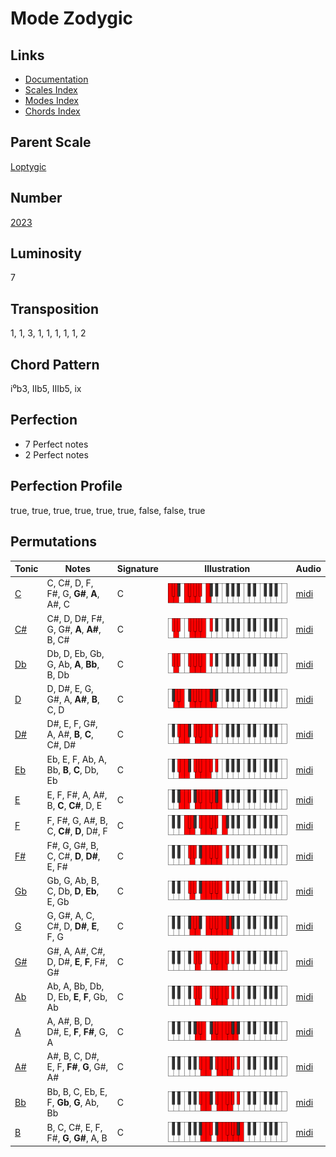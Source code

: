 # Mode Zodygic

## Links

- [Documentation](README.md)
- [Scales Index](Scales.md)
- [Modes Index](Modes.md)
- [Chords Index](Chords.md)

## Parent Scale

[Loptygic](ScaleLoptygic.md)

## Number

[2023](https://ianring.com/musictheory/scales/2023)

## Luminosity

7

## Transposition

1, 1, 3, 1, 1, 1, 1, 1, 2

## Chord Pattern

i⁰b3, IIb5, IIIb5, ix

## Perfection

- 7 Perfect notes
- 2 Perfect notes

## Perfection Profile

true, true, true, true, true, true, false, false, true

## Permutations

| Tonic | Notes | Signature | Illustration | Audio |
|-------|-------|-----------|--------------|-------|
| [C](ModeCNaturalZodygic.md) | C, C#, D, F, F#, G, **G#**, **A**, A#, C | C | ![CNaturalZodygic](ModeCNaturalZodygic.png) | [midi](https://github.com/edipermadi/music/blob/main/docs/ModeCNaturalZodygic.mid?raw=true) |
| [C#](ModeCSharpZodygic.md) | C#, D, D#, F#, G, G#, **A**, **A#**, B, C# | C | ![CSharpZodygic](ModeCSharpZodygic.png) | [midi](https://github.com/edipermadi/music/blob/main/docs/ModeCSharpZodygic.mid?raw=true) |
| [Db](ModeDFlatZodygic.md) | Db, D, Eb, Gb, G, Ab, **A**, **Bb**, B, Db | C | ![DFlatZodygic](ModeDFlatZodygic.png) | [midi](https://github.com/edipermadi/music/blob/main/docs/ModeDFlatZodygic.mid?raw=true) |
| [D](ModeDNaturalZodygic.md) | D, D#, E, G, G#, A, **A#**, **B**, C, D | C | ![DNaturalZodygic](ModeDNaturalZodygic.png) | [midi](https://github.com/edipermadi/music/blob/main/docs/ModeDNaturalZodygic.mid?raw=true) |
| [D#](ModeDSharpZodygic.md) | D#, E, F, G#, A, A#, **B**, **C**, C#, D# | C | ![DSharpZodygic](ModeDSharpZodygic.png) | [midi](https://github.com/edipermadi/music/blob/main/docs/ModeDSharpZodygic.mid?raw=true) |
| [Eb](ModeEFlatZodygic.md) | Eb, E, F, Ab, A, Bb, **B**, **C**, Db, Eb | C | ![EFlatZodygic](ModeEFlatZodygic.png) | [midi](https://github.com/edipermadi/music/blob/main/docs/ModeEFlatZodygic.mid?raw=true) |
| [E](ModeENaturalZodygic.md) | E, F, F#, A, A#, B, **C**, **C#**, D, E | C | ![ENaturalZodygic](ModeENaturalZodygic.png) | [midi](https://github.com/edipermadi/music/blob/main/docs/ModeENaturalZodygic.mid?raw=true) |
| [F](ModeFNaturalZodygic.md) | F, F#, G, A#, B, C, **C#**, **D**, D#, F | C | ![FNaturalZodygic](ModeFNaturalZodygic.png) | [midi](https://github.com/edipermadi/music/blob/main/docs/ModeFNaturalZodygic.mid?raw=true) |
| [F#](ModeFSharpZodygic.md) | F#, G, G#, B, C, C#, **D**, **D#**, E, F# | C | ![FSharpZodygic](ModeFSharpZodygic.png) | [midi](https://github.com/edipermadi/music/blob/main/docs/ModeFSharpZodygic.mid?raw=true) |
| [Gb](ModeGFlatZodygic.md) | Gb, G, Ab, B, C, Db, **D**, **Eb**, E, Gb | C | ![GFlatZodygic](ModeGFlatZodygic.png) | [midi](https://github.com/edipermadi/music/blob/main/docs/ModeGFlatZodygic.mid?raw=true) |
| [G](ModeGNaturalZodygic.md) | G, G#, A, C, C#, D, **D#**, **E**, F, G | C | ![GNaturalZodygic](ModeGNaturalZodygic.png) | [midi](https://github.com/edipermadi/music/blob/main/docs/ModeGNaturalZodygic.mid?raw=true) |
| [G#](ModeGSharpZodygic.md) | G#, A, A#, C#, D, D#, **E**, **F**, F#, G# | C | ![GSharpZodygic](ModeGSharpZodygic.png) | [midi](https://github.com/edipermadi/music/blob/main/docs/ModeGSharpZodygic.mid?raw=true) |
| [Ab](ModeAFlatZodygic.md) | Ab, A, Bb, Db, D, Eb, **E**, **F**, Gb, Ab | C | ![AFlatZodygic](ModeAFlatZodygic.png) | [midi](https://github.com/edipermadi/music/blob/main/docs/ModeAFlatZodygic.mid?raw=true) |
| [A](ModeANaturalZodygic.md) | A, A#, B, D, D#, E, **F**, **F#**, G, A | C | ![ANaturalZodygic](ModeANaturalZodygic.png) | [midi](https://github.com/edipermadi/music/blob/main/docs/ModeANaturalZodygic.mid?raw=true) |
| [A#](ModeASharpZodygic.md) | A#, B, C, D#, E, F, **F#**, **G**, G#, A# | C | ![ASharpZodygic](ModeASharpZodygic.png) | [midi](https://github.com/edipermadi/music/blob/main/docs/ModeASharpZodygic.mid?raw=true) |
| [Bb](ModeBFlatZodygic.md) | Bb, B, C, Eb, E, F, **Gb**, **G**, Ab, Bb | C | ![BFlatZodygic](ModeBFlatZodygic.png) | [midi](https://github.com/edipermadi/music/blob/main/docs/ModeBFlatZodygic.mid?raw=true) |
| [B](ModeBNaturalZodygic.md) | B, C, C#, E, F, F#, **G**, **G#**, A, B | C | ![BNaturalZodygic](ModeBNaturalZodygic.png) | [midi](https://github.com/edipermadi/music/blob/main/docs/ModeBNaturalZodygic.mid?raw=true) |
